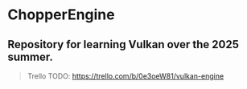 # ChopperEngine
Repository for learning Vulkan over the 2025 summer. 
---
> Trello TODO: 
> <https://trello.com/b/0e3oeW81/vulkan-engine>
